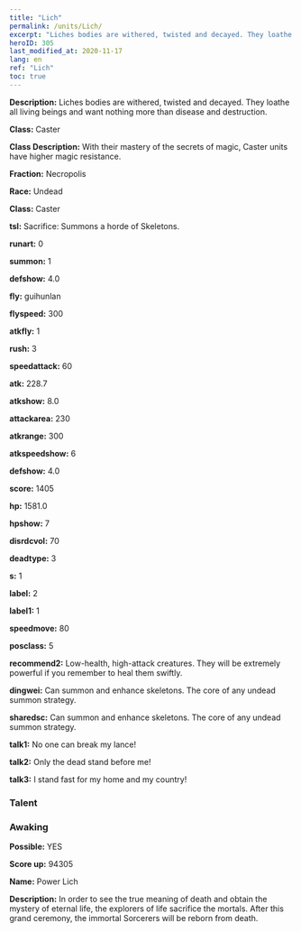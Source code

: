 ```yaml
---
title: "Lich"
permalink: /units/Lich/
excerpt: "Liches bodies are withered, twisted and decayed. They loathe all living beings and want nothing more than disease and destruction."
heroID: 305
last_modified_at: 2020-11-17
lang: en
ref: "Lich"
toc: true
---
```

 **Description:** Liches bodies are withered, twisted and decayed. They loathe all living beings and want nothing more than disease and destruction.

 **Class:** Caster

 **Class Description:** With their mastery of the secrets of magic, Caster units have higher magic resistance.

 **Fraction:** Necropolis

 **Race:** Undead

 **Class:** Caster

 **tsl:** Sacrifice: Summons a horde of Skeletons.

 **runart:** 0

 **summon:** 1

 **defshow:** 4.0

 **fly:** guihunlan

 **flyspeed:** 300

 **atkfly:** 1

 **rush:** 3

 **speedattack:** 60

 **atk:** 228.7

 **atkshow:** 8.0

 **attackarea:** 230

 **atkrange:** 300

 **atkspeedshow:** 6

 **defshow:** 4.0

 **score:** 1405

 **hp:** 1581.0

 **hpshow:** 7

 **disrdcvol:** 70

 **deadtype:** 3

 **s:** 1

 **label:** 2

 **label1:** 1

 **speedmove:** 80

 **posclass:** 5

 **recommend2:** Low-health, high-attack creatures. They will be extremely powerful if you remember to heal them swiftly.

 **dingwei:** Can summon and enhance skeletons. The core of any undead summon strategy.

 **sharedsc:** Can summon and enhance skeletons. The core of any undead summon strategy.

 **talk1:** No one can break my lance!

 **talk2:** Only the dead stand before me!

 **talk3:** I stand fast for my home and my country!

### Talent
### Awaking
 **Possible:** YES

 **Score up:** 94305

 **Name:** Power Lich

 **Description:** In order to see the true meaning of death and obtain the mystery of eternal life, the explorers of life sacrifice the mortals. After this grand ceremony, the immortal Sorcerers will be reborn from death.

